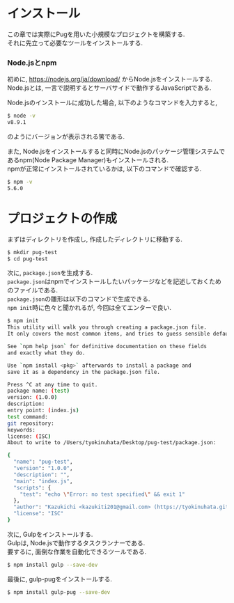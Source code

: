 # インストール
この章では実際にPugを用いた小規模なプロジェクトを構築する.  
それに先立って必要なツールをインストールする.

### Node.jsとnpm
初めに, https://nodejs.org/ja/download/ からNode.jsをインストールする.  
Node.jsとは, 一言で説明するとサーバサイドで動作するJavaScriptである.

Node.jsのインストールに成功した場合, 以下のようなコマンドを入力すると,

```bash
$ node -v
v8.9.1
```

のようにバージョンが表示される筈である.

また, Node.jsをインストールすると同時にNode.jsのパッケージ管理システムであるnpm(Node Package Manager)もインストールされる.  
npmが正常にインストールされているかは, 以下のコマンドで確認する.

```bash
$ npm -v
5.6.0
```

# プロジェクトの作成
まずはディレクトリを作成し, 作成したディレクトリに移動する.

```bash
$ mkdir pug-test
$ cd pug-test
```

次に, `package.json`を生成する.  
`package.json`はnpmでインストールしたいパッケージなどを記述しておくためのファイルである.  
`package.json`の雛形は以下のコマンドで生成できる.  
`npm init`時に色々と聞かれるが, 今回は全てエンターで良い.

```bash
$ npm init
This utility will walk you through creating a package.json file.
It only covers the most common items, and tries to guess sensible defaults.

See `npm help json` for definitive documentation on these fields
and exactly what they do.

Use `npm install <pkg>` afterwards to install a package and
save it as a dependency in the package.json file.

Press ^C at any time to quit.
package name: (test)
version: (1.0.0)
description:
entry point: (index.js)
test command:
git repository:
keywords:
license: (ISC)
About to write to /Users/tyokinuhata/Desktop/pug-test/package.json:

{
  "name": "pug-test",
  "version": "1.0.0",
  "description": "",
  "main": "index.js",
  "scripts": {
    "test": "echo \"Error: no test specified\" && exit 1"
  },
  "author": "Kazukichi <kazukiti201@gmail.com> (https://tyokinuhata.github.io/portfolio/)",
  "license": "ISC"
}
```

次に, Gulpをインストールする.  
Gulpは, Node.jsで動作するタスクランナーである.  
要するに, 面倒な作業を自動化できるツールである.

```bash
$ npm install gulp --save-dev
```

最後に, gulp-pugをインストールする.  

```bash
$ npm install gulp-pug --save-dev
```
